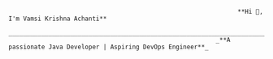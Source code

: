                                                                    **Hi 👋, I'm Vamsi Krishna Achanti**
                                _______________________________________________________________________________________________________________________
                                                             _**A passionate Java Developer | Aspiring DevOps Engineer**_
 
